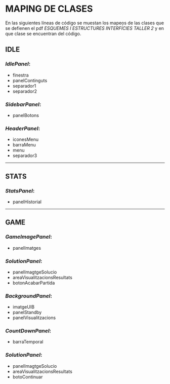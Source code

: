 # MAPING DE CLASES
En las siguientes líneas de código se muestan los mapeos de las clases que se
defienen el pdf _ESQUEMES I ESTRUCTURES INTERFÍCIES TALLER 2_ y en que clase 
se encuentran del código.

## IDLE

### _IdlePanel_:
- finestra
- panelContinguts
- separador1
- separador2

### _SidebarPanel_:
- panelBotons

### _HeaderPanel_:
- iconesMenu
- barraMenu
- menu
- separador3

---

## STATS

### _StatsPanel_:
- panelHistorial

---

## GAME
### _GameImagePanel_:
- panelImatges

### _SolutionPanel_:
- panelImagtgeSolucio
- areaVisualitzacionsResultats
- botonAcabarPartida

### _BackgroundPanel_:
- imatgeUIB
- panelStandby
- panelVisualitzacions

### _CountDownPanel_:
- barraTemporal


### _SolutionPanel_:
- panelImagtgeSolucio
- areaVisualitzacionsResultats
- botoContinuar
